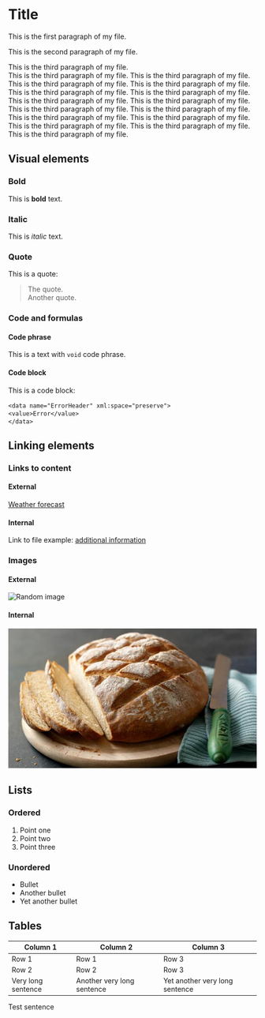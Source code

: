 # Title

This is the first paragraph of my file.

This is the second paragraph of my file.

This is the third paragraph of my file.  
This is the third paragraph of my file. This is the third paragraph of my file. This is the third paragraph of my file. This is the third paragraph of my file. This is the third paragraph of my file. This is the third paragraph of my file. This is the third paragraph of my file. This is the third paragraph of my file. This is the third paragraph of my file. This is the third paragraph of my file. This is the third paragraph of my file. This is the third paragraph of my file. This is the third paragraph of my file. This is the third paragraph of my file. This is the third paragraph of my file. 

## Visual elements

### Bold

This is **bold** text.

### Italic

This is *italic* text. 

### Quote

This is a quote: 
> The quote.  
> Another quote.

### Code and formulas

#### Code phrase 

This is a text with `void` code phrase.

#### Code block

This is a code block: 
```
<data name="ErrorHeader" xml:space="preserve">
<value>Error</value>
</data>
```

## Linking elements

### Links to content

#### External

[Weather forecast](https://www.meteo.pl/)

 #### Internal 

 Link to file example: [additional information](reference.md)

 ### Images

 #### External 

 ![Random image]( https://picsum.photos/350)

 #### Internal

 ![Bread](Bread.jpg "Bread")

## Lists

### Ordered 

1. Point one 
2. Point two 
3. Point three

### Unordered 

* Bullet 
* Another bullet
* Yet another bullet


## Tables 

| Column 1 | Column 2 | Column 3 |  
| -------- | -------- | -------- |
| Row 1 | Row 1 | Row 3 |
| Row 2 | Row 2 | Row 3 |
| Very long sentence | Another very long sentence | Yet another very long sentence |

Test sentence
